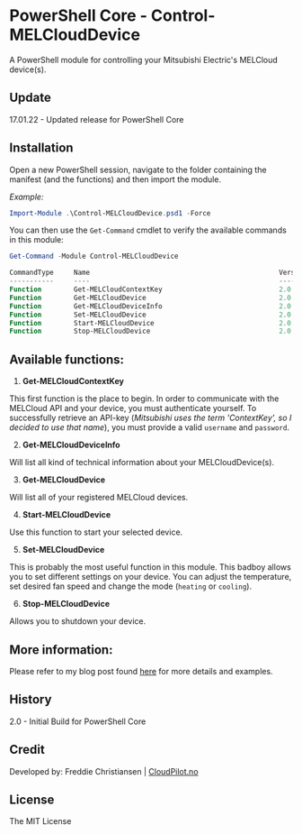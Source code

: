 # PowerShell Core - Control-MELCloudDevice

A PowerShell module for controlling your Mitsubishi Electric's MELCloud device(s).

## Update
17.01.22 - Updated release for PowerShell Core

## Installation
Open a new PowerShell session, navigate to the folder containing the manifest (and the functions) and then import the module.

*Example:*
````powershell
Import-Module .\Control-MELCloudDevice.psd1 -Force
````

You can then use the ````Get-Command```` cmdlet to verify the available commands in this module:
````powershell
Get-Command -Module Control-MELCloudDevice
````

````powershell
CommandType     Name                                               Version    Source
-----------     ----                                               -------    ------
Function        Get-MELCloudContextKey                             2.0        Control-MELCloudDevice
Function        Get-MELCloudDevice                                 2.0        Control-MELCloudDevice
Function        Get-MELCloudDeviceInfo                             2.0        Control-MELCloudDevice
Function        Set-MELCloudDevice                                 2.0        Control-MELCloudDevice
Function        Start-MELCloudDevice                               2.0        Control-MELCloudDevice
Function        Stop-MELCloudDevice                                2.0        Control-MELCloudDevice
````



## Available functions:

1. **Get-MELCloudContextKey**

This first function is the place to begin. In order to communicate with the MELCloud API and your device, you must authenticate yourself. To successfully retrieve an API-key (*Mitsubishi uses the term 'ContextKey', so I decided to use that name*), you must provide a valid ````username```` and ````password````.

2. **Get-MELCloudDeviceInfo**

Will list all kind of technical information about your MELCloudDevice(s).

3. **Get-MELCloudDevice**

Will list all of your registered MELCloud devices.

4. **Start-MELCloudDevice**

Use this function to start your selected device.

5. **Set-MELCloudDevice**

This is probably the most useful function in this module. This badboy allows you to set different settings on your device. You can adjust the temperature, set desired fan speed and change the mode (`heating` or `cooling`).

6. **Stop-MELCloudDevice**

Allows you to shutdown your device. 


## More information:

Please refer to my blog post found [here](https://www.cloudpilot.no/blog/Control-your-Mitsubishi-heat-pump-using-PowerShell/) for more details and examples.


## History
2.0 - Initial Build for PowerShell Core



## Credit

Developed by: Freddie Christiansen | [CloudPilot.no](http://www.cloudpilot.no)


## License

The MIT License
